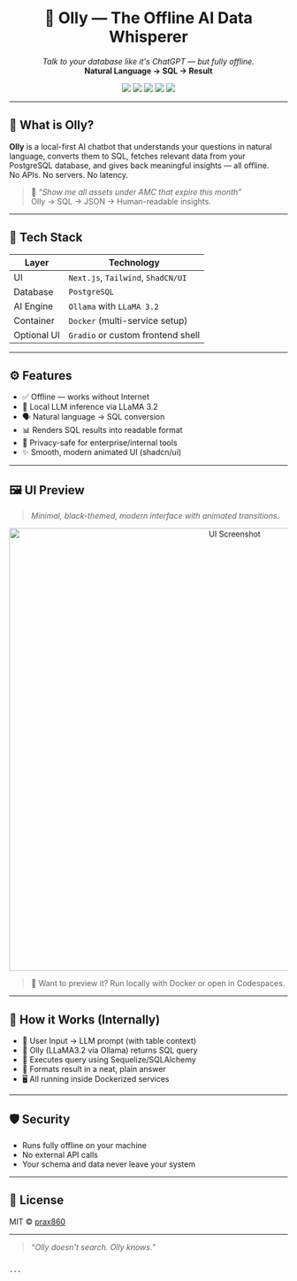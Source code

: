 
<h1 align="center">🤖 Olly — The Offline AI Data Whisperer</h1>

<p align="center">
  <i>Talk to your database like it's ChatGPT — but fully offline.</i><br/>
  <strong>Natural Language → SQL → Result</strong>
</p>

<p align="center">
  <img src="https://img.shields.io/badge/status-active-brightgreen?style=flat-square"/>
  <img src="https://img.shields.io/badge/built%20with-Next.js-blue?style=flat-square"/>
  <img src="https://img.shields.io/badge/AI-Ollama%20%2B%20LLaMA3.2-red?style=flat-square"/>
  <img src="https://img.shields.io/badge/db-PostgreSQL-informational?style=flat-square"/>
  <img src="https://img.shields.io/badge/UI-shadcn%2Fui-purple?style=flat-square"/>
</p>

---

## 🧠 What is Olly?

**Olly** is a local-first AI chatbot that understands your questions in natural language, converts them to SQL, fetches relevant data from your PostgreSQL database, and gives back meaningful insights — all offline.  
No APIs. No servers. No latency.

> 💬 _“Show me all assets under AMC that expire this month”_  
> Olly → SQL → JSON → Human-readable insights.

---

## 🚀 Tech Stack

| Layer       | Technology                          |
|-------------|--------------------------------------|
| UI          | `Next.js`, `Tailwind`, `ShadCN/UI`  |
| Database    | `PostgreSQL`                        |
| AI Engine   | `Ollama` with `LLaMA 3.2`            |
| Container   | `Docker` (multi-service setup)      |
| Optional UI | `Gradio` or custom frontend shell   |

---

## ⚙️ Features

- ✅ Offline — works without Internet
- 🧠 Local LLM inference via LLaMA 3.2
- 🗣️ Natural language → SQL conversion
- 📊 Renders SQL results into readable format
- 🔐 Privacy-safe for enterprise/internal tools
- ✨ Smooth, modern animated UI (shadcn/ui)

---

## 🖼 UI Preview

> *Minimal, black-themed, modern interface with animated transitions.*

<p align="center">
  <img src="./screenshot.png" alt="UI Screenshot" width="800"/>
</p>

> 🎨 Want to preview it? Run locally with Docker or open in Codespaces.

---

## 🧪 How it Works (Internally)

* 💬 User Input → LLM prompt (with table context)
* 📄 Olly (LLaMA3.2 via Ollama) returns SQL query
* 🧵 Executes query using Sequelize/SQLAlchemy
* 🔄 Formats result in a neat, plain answer
* 🖥️ All running inside Dockerized services

---

## 🛡 Security

* Runs fully offline on your machine
* No external API calls
* Your schema and data never leave your system

---

## 📝 License

MIT © [prax860](https://github.com/prax860)

---

> *“Olly doesn't search. Olly *knows*.”*

```

---


